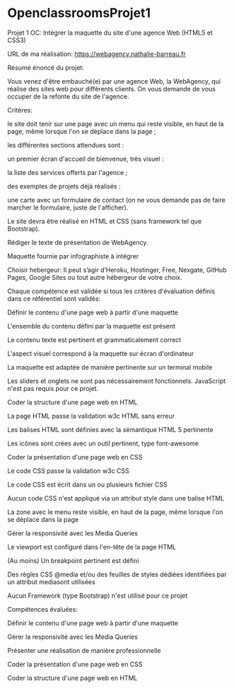 # OpenclassroomsProjet1
Projet 1 OC: Intégrer la maquette du site d'une agence Web (HTML5 et CSS3)

URL de ma réalisation: https://webagency.nathalie-barreau.fr 

Résumé énoncé du projet:

Vous venez d'être embauché(e) par une agence Web, la WebAgency, qui réalise des sites web pour différents clients. 
On vous demande de vous occuper de la refonte du site de l'agence.

Critères:

le site doit tenir sur une page avec un menu qui reste visible, en haut de la page, même lorsque l'on se déplace dans la page ;

les différentes sections attendues sont :

un premier écran d'accueil de bienvenue, très visuel :

la liste des services offerts par l'agence ;

des exemples de projets déjà réalisés :

une carte avec un formulaire de contact (on ne vous demande pas de faire marcher le formulaire, juste de l'afficher).

Le site devra être réalisé en HTML et CSS (sans framework tel que Bootstrap).

Rédiger le texte de présentation de WebAgency.

Maquette fournie par infographiste à intégrer

Choisir hebergeur: Il peut s’agir d’Heroku, Hostinger, Free, Nexgate, GitHub Pages, Google Sites ou tout autre hébergeur de votre choix.

Chaque compétence est validée si tous les critères d'évaluation définis dans ce référentiel sont validés:

Définir le contenu d'une page web à partir d'une maquette

L'ensemble du contenu défini par la maquette est présent

Le contenu texte est pertinent et grammaticalement correct

L'aspect visuel correspond à la maquette sur écran d'ordinateur

La maquette est adaptée de manière pertinente sur un terminal mobile

Les sliders et onglets ne sont pas nécessairement fonctionnels. JavaScript n'est pas requis pour ce projet.

Coder la structure d'une page web en HTML

La page HTML passe la validation w3c HTML sans erreur

Les balises HTML sont définies avec la sémantique HTML 5 pertinente

Les icônes sont crées avec un outil pertinent, type  font-awesome

Coder la présentation d'une page web en CSS

Le code CSS passe la validation w3c CSS

Le code CSS est écrit dans un ou plusieurs fichier CSS

Aucun code CSS n'est appliqué via un attribut style  dans une balise HTML

La zone avec le menu reste visible, en haut de la page, même lorsque l'on se déplace dans la page

Gérer la responsivité avec les Media Queries 

Le viewport est configuré dans l'en-tête de la page HTML

(Au moins) Un breakpoint pertinent est défini

Des règles CSS @media  et/ou des feuilles de styles dédiées identifiées par un attribut mediasont utilisées

Aucun Framework (type Bootstrap) n'est utilisé pour ce projet

Compétences évaluées:

Définir le contenu d'une page web à partir d'une maquette

Gérer la responsivité avec les Media Queries

Présenter une réalisation de manière professionnelle

Coder la présentation d'une page web en CSS

Coder la structure d'une page web en HTML
